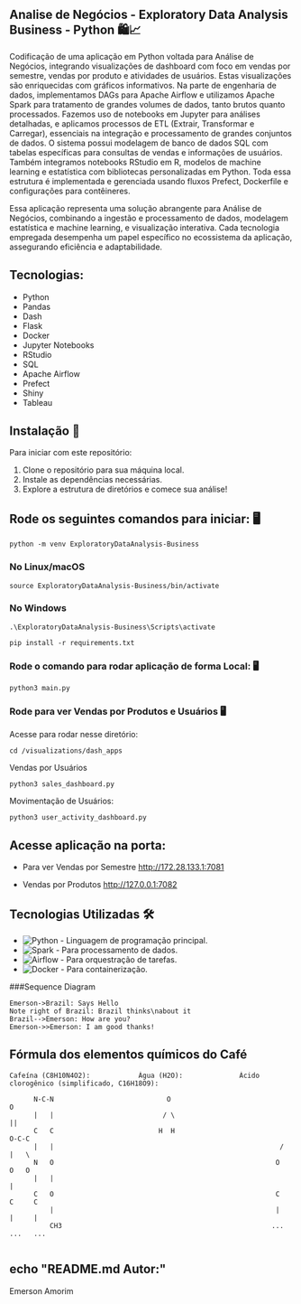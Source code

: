  ## Analise de Negócios - Exploratory Data Analysis Business - Python 🛍️📈 

Codificação de uma aplicação em Python voltada para Análise de Negócios, integrando visualizações de dashboard com foco em vendas por semestre, vendas por produto e atividades de usuários. Estas visualizações são enriquecidas com gráficos informativos. Na parte de engenharia de dados, implementamos DAGs para Apache Airflow e utilizamos Apache Spark para tratamento de grandes volumes de dados, tanto brutos quanto processados. Fazemos uso de notebooks em Jupyter para análises detalhadas, e aplicamos processos de ETL (Extrair, Transformar e Carregar), essenciais na integração e processamento de grandes conjuntos de dados. O sistema possui modelagem de banco de dados SQL com tabelas específicas para consultas de vendas e informações de usuários. Também integramos notebooks RStudio em R, modelos de machine learning e estatística com bibliotecas personalizadas em Python. Toda essa estrutura é implementada e gerenciada usando fluxos Prefect, Dockerfile e configurações para contêineres.

Essa aplicação representa uma solução abrangente para Análise de Negócios, combinando a ingestão e processamento de dados, modelagem estatística e machine learning, e visualização interativa. Cada tecnologia empregada desempenha um papel específico no ecossistema da aplicação, assegurando eficiência e adaptabilidade.

## Tecnologias:

- Python
- Pandas
- Dash
- Flask
- Docker
- Jupyter Notebooks
- RStudio
- SQL
- Apache Airflow
- Prefect
- Shiny
- Tableau


## Instalação 🚀

Para iniciar com este repositório:

1. Clone o repositório para sua máquina local.
2. Instale as dependências necessárias.
3. Explore a estrutura de diretórios e comece sua análise!

## Rode os seguintes comandos para iniciar: 🖥️

```
python -m venv ExploratoryDataAnalysis-Business
```

### No Linux/macOS
```
source ExploratoryDataAnalysis-Business/bin/activate
```

### No Windows
```
.\ExploratoryDataAnalysis-Business\Scripts\activate
```

```   
pip install -r requirements.txt
```

### Rode o comando para rodar aplicação de forma Local: 🖥️

```   
python3 main.py
```   


### Rode para ver Vendas por Produtos e Usuários 🖥️

Acesse para rodar nesse diretório:
``` 
cd /visualizations/dash_apps
``` 
Vendas por Usuários
``` 
python3 sales_dashboard.py
``` 

Movimentação de Usuários:
``` 
python3 user_activity_dashboard.py
``` 

## Acesse aplicação na porta:

- Para ver Vendas por Semestre
http://172.28.133.1:7081

- Vendas por Produtos
http://127.0.0.1:7082

## Tecnologias Utilizadas 🛠️

- ![Python](https://img.shields.io/badge/-Python-3776AB?style=flat-square&logo=python&logoColor=white) - Linguagem de programação principal.
- ![Spark](https://img.shields.io/badge/-Spark-E25A1C?style=flat-square&logo=apache-spark&logoColor=white) - Para processamento de dados.
- ![Airflow](https://img.shields.io/badge/-Airflow-017CEE?style=flat-square&logo=apache-airflow&logoColor=white) - Para orquestração de tarefas.
- ![Docker](https://img.shields.io/badge/-Docker-2496ED?style=flat-square&logo=docker&logoColor=white) - Para containerização.


###Sequence Diagram
                    
```seq
Emerson->Brazil: Says Hello 
Note right of Brazil: Brazil thinks\nabout it 
Brazil-->Emerson: How are you? 
Emerson->>Emerson: I am good thanks!
```
## Fórmula dos elementos químicos do Café
```
Cafeína (C8H10N4O2):            Água (H2O):              Ácido clorogênico (simplificado, C16H18O9):

      N-C-N                            O                                    O
      |   |                           / \                                  ||
      C   C                          H  H                            O-C-C
      |   |                                                        /   |   \
      N   O                                                       O   O   O
      |   |                                                            |
      C   O                                                       C     C     C
          |                                                       |     |     |
          CH3                                                    ...   ...   ...


```



## echo "README.md Autor:"
Emerson Amorim

